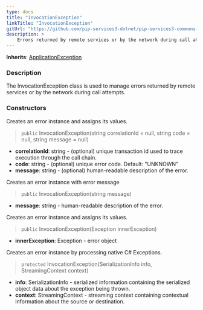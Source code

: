 ```yaml
---
type: docs
title: "InvocationException"
linkTitle: "InvocationException"
gitUrl: "https://github.com/pip-services3-dotnet/pip-services3-commons-dotnet"
description: >
    Errors returned by remote services or by the network during call attempts.
---
```


**Inherits**: [ApplicationException](../application_exception)

### Description

The InvocationException class is used to manage errors returned by remote services or by the network during call attempts.

### Constructors
Creates an error instance and assigns its values.

> `public` InvocationException(string correlationId = null, string code = null, string message = null)

- **correlationId**: string - (optional) unique transaction id used to trace execution through the call chain.
- **code**: string - (optional) unique error code. Default: "UNKNOWN"
- **message**: string - (optional) human-readable description of the error.


Creates an error instance with error message

> `public` InvocationException(string message)

- **message**: string - human-readable description of the error.


Creates an error instance and assigns its values.

> `public` InvocationException(Exception innerException)

- **innerException**: Exception - error object


Creates an error instance by processing native C# Exceptions.

> `protected` InvocationException(SerializationInfo info, StreamingContext context)

- **info**: SerializationInfo - serialized information containing the serialized object data about the exception being thrown.
- **context**: StreamingContext - streaming context containing contextual information about the source or destination.

